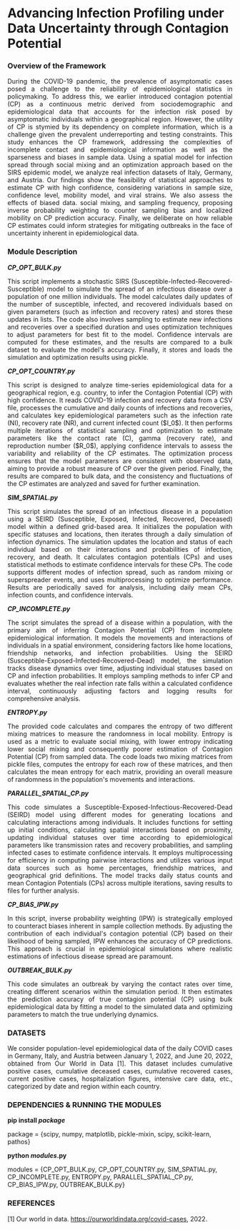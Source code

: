 Advancing Infection Profiling under Data Uncertainty through Contagion Potential
================================================================================

### Overview of the Framework ###

<p align="justify"> During the COVID-19 pandemic, the prevalence of asymptomatic cases posed a challenge to the reliability of epidemiological statistics in policymaking. To address this, we earlier introduced contagion potential (CP) as a continuous metric derived from sociodemographic and epidemiological data that accounts for the infection risk posed by asymptomatic individuals within a geographical region. However, the utility of CP is stymied by its dependency on complete information, which is a challenge given the prevalent underreporting and testing constraints. This study enhances the CP framework, addressing the complexities of incomplete contact and epidemiological information as well as the sparseness and biases in sample data. Using a spatial model for infection spread through social mixing and an optimization approach based on the SIRS epidemic model, we analyze real infection datasets of Italy,  Germany, and Austria. Our findings show the feasibility of statistical approaches to estimate CP with high confidence, considering variations in sample size, confidence level, mobility model, and viral strains. We also assess the effects of biased data. social mixing, and sampling frequency, proposing inverse probability weighting to counter sampling bias and localized mobility on CP prediction accuracy. Finally, we deliberate on how reliable CP estimates could inform strategies for mitigating outbreaks in the face of uncertainty inherent in epidemiological data. </p>


### Module Description ###  

***CP_OPT_BULK.py*** 
<p align="justify"> This script implements a stochastic SIRS (Susceptible-Infected-Recovered-Susceptible) model to simulate the spread of an infectious disease over a population of one million individuals. The model calculates daily updates of the number of susceptible, infected, and recovered individuals based on given parameters (such as infection and recovery rates) and stores these updates in lists. The code also involves sampling to estimate new infections and recoveries over a specified duration and uses optimization techniques to adjust parameters for best fit to the model. Confidence intervals are computed for these estimates, and the results are compared to a bulk dataset to evaluate the model's accuracy. Finally, it stores and loads the simulation and optimization results using pickle. </p>


***CP_OPT_COUNTRY.py***
<p align="justify"> This script is designed to analyze time-series epidemiological data for a geographical region, e.g. country, to infer the Contagion Potential (CP) with high confidence. It reads COVID-19 infection and recovery data from a CSV file, processes the cumulative and daily counts of infections and recoveries, and calculates key epidemiological parameters such as the infection rate (NI), recovery rate (NR), and current infected count ($I_0$). It then performs multiple iterations of statistical sampling and optimization to estimate parameters like the contact rate (C), gamma (recovery rate), and reproduction number ($R_0$), applying confidence intervals to assess the variability and reliability of the CP estimates. The optimization process ensures that the model parameters are consistent with observed data, aiming to provide a robust measure of CP over the given period. Finally, the results are compared to bulk data, and the consistency and fluctuations of the CP estimates are analyzed and saved for further examination. </p>


***SIM_SPATIAL.py***
<p align="justify"> This script simulates the spread of an infectious disease in a population using a SEIRD (Susceptible, Exposed, Infected, Recovered, Deceased) model within a defined grid-based area. It initializes the population with specific statuses and locations, then iterates through a daily simulation of infection dynamics. The simulation updates the location and status of each individual based on their interactions and probabilities of infection, recovery, and death. It calculates contagion potentials (CPs) and uses statistical methods to estimate confidence intervals for these CPs. The code supports different modes of infection spread, such as random mixing or superspreader events, and uses multiprocessing to optimize performance. Results are periodically saved for analysis, including daily mean CPs, infection counts, and confidence intervals. </p>


***CP_INCOMPLETE.py***
<p align="justify"> The script simulates the spread of a disease within a population, with the primary aim of inferring Contagion Potential (CP) from incomplete epidemiological information. It models the movements and interactions of individuals in a spatial environment, considering factors like home locations, friendship networks, and infection probabilities. Using the SEIRD (Susceptible-Exposed-Infected-Recovered-Dead) model, the simulation tracks disease dynamics over time, adjusting individual statuses based on CP and infection probabilities. It employs sampling methods to infer CP and evaluates whether the real infection rate falls within a calculated confidence interval, continuously adjusting factors and logging results for comprehensive analysis. </p>


***ENTROPY.py***
<p align="justify"> The provided code calculates and compares the entropy of two different mixing matrices to measure the randomness in local mobility. Entropy is used as a metric to evaluate social mixing, with lower entropy indicating lower social mixing and consequently poorer estimation of Contagion Potential (CP) from sampled data. The code loads two mixing matrices from pickle files, computes the entropy for each row of these matrices, and then calculates the mean entropy for each matrix, providing an overall measure of randomness in the population's movements and interactions. </p>


***PARALLEL_SPATIAL_CP.py***
<p align="justify"> This code simulates a Susceptible-Exposed-Infectious-Recovered-Dead (SEIRD) model using different modes for generating locations and calculating interactions among individuals. It includes functions for setting up initial conditions, calculating spatial interactions based on proximity, updating individual statuses over time according to epidemiological parameters like transmission rates and recovery probabilities, and sampling infected cases to estimate confidence intervals. It employs multiprocessing for efficiency in computing pairwise interactions and utilizes various input data sources such as home percentages, friendship matrices, and geographical grid definitions. The model tracks daily status counts and mean Contagion Potentials (CPs) across multiple iterations, saving results to files for further analysis. </p>


***CP_BIAS_IPW.py***
<p align="justify"> In this script, inverse probability weighting (IPW) is strategically employed to counteract biases inherent in sample collection methods. By adjusting the contribution of each individual's contagion potential (CP) based on their likelihood of being sampled, IPW enhances the accuracy of CP predictions. This approach is crucial in epidemiological simulations where realistic estimations of infectious disease spread are paramount. </p>


***OUTBREAK_BULK.py***
<p align="justify"> This code simulates an outbreak by varying the contact rates over time, creating different scenarios within the simulation period. It then estimates the prediction accuracy of true contagion potential (CP) using bulk epidemiological data by fitting a model to the simulated data and optimizing parameters to match the true underlying dynamics. </p>

### DATASETS ###
<p align="justify"> We consider population-level epidemiological data of the daily COVID cases in Germany, Italy, and Austria between January 1, 2022, and June 20, 2022, obtained from Our World in Data [1]. This dataset includes cumulative positive cases, cumulative deceased cases, cumulative recovered cases, current positive cases, hospitalization figures, intensive care data, etc., categorized by date and region within each country. </p>


### DEPENDENCIES & RUNNING THE MODULES ###

**pip install _package_**

package = {scipy, numpy, matplotlib, pickle-mixin, scipy, scikit-learn, pathos}


**python _modules_.py**

modules = {CP_OPT_BULK.py, CP_OPT_COUNTRY.py, SIM_SPATIAL.py, CP_INCOMPLETE.py, ENTROPY.py, PARALLEL_SPATIAL_CP.py, CP_BIAS_IPW.py, OUTBREAK_BULK.py}


### REFERENCES ### 

[1] Our world in data. https://ourworldindata.org/covid-cases, 2022.

